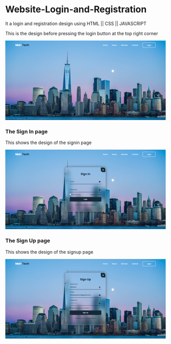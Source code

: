 # Website-Login-and-Registration
It a login and registration design using HTML || CSS || JAVASCRIPT 

This is the design before pressing the login button at the top right corner

![the design](screenshot/1.PNG)

<h3>The Sign In page</h3>
<p>This shows the design of the signin page </p>

![the login screenshot](screenshot/2.PNG)

<h3>The Sign Up page</h3>
<p>This shows the design of the signup page </p>

![the login screenshot](screenshot/3.PNG)
